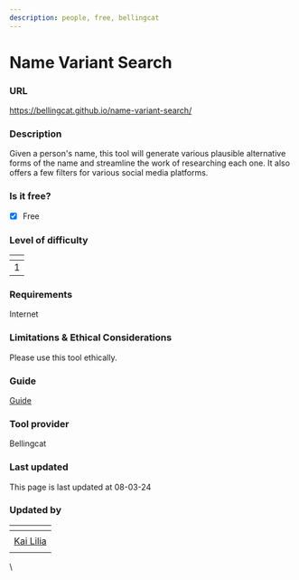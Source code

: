 ```yaml
---
description: people, free, bellingcat
---
```


# Name Variant Search

### URL <a href="#url" id="url"></a>

https://bellingcat.github.io/name-variant-search/

### Description <a href="#description" id="description"></a>

Given a person's name, this tool will generate various plausible alternative forms of the name and streamline the work of researching each one. It also offers a few filters for various social media platforms.

### Is it free? <a href="#is-it-free" id="is-it-free"></a>

* [x] Free

### Level of difficulty <a href="#level-of-difficulty" id="level-of-difficulty"></a>

<table data-header-hidden><thead><tr><th data-type="rating" data-max="5"></th></tr></thead><tbody><tr><td>1</td></tr></tbody></table>

### Requirements <a href="#requirements" id="requirements"></a>

Internet

### Limitations & Ethical Considerations <a href="#limitations-and-ethical-considerations" id="limitations-and-ethical-considerations"></a>

Please use this tool ethically.

### Guide <a href="#guide" id="guide"></a>

[Guide](guide.md)

### Tool provider <a href="#tool-provider" id="tool-provider"></a>

Bellingcat

### Last updated <a href="#last-updated" id="last-updated"></a>

This page is last updated at 08-03-24

### Updated by <a href="#updated-by" id="updated-by"></a>

<table data-header-hidden><thead><tr><th data-type="users" data-multiple></th></tr></thead><tbody><tr><td></td></tr><tr><td><a href="https://app.gitbook.com/u/sJIljbKbFva9PHVVmkcbA9IcbRj1">Kai Lilia</a></td></tr><tr><td></td></tr></tbody></table>

\
